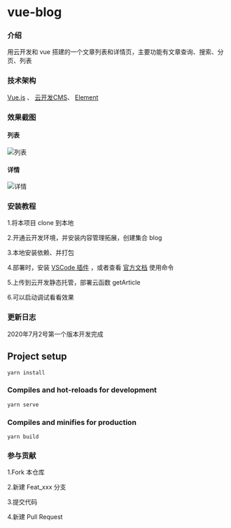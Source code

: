 # vue-blog

### 介绍
用云开发和 vue 搭建的一个文章列表和详情页，主要功能有文章查询、搜索、分页、列表

### 技术架构
 [Vue.js](https://cn.vuejs.org/) 、 [云开发CMS](https://console.cloud.tencent.com/tcb/cms)、 [Element](https://element.eleme.cn/)

### 效果截图
#### 列表
![列表](https://7376-svip9-1258873690.tcb.qcloud.la/uploads/1593699383560.png)

#### 详情
![详情](https://7376-svip9-1258873690.tcb.qcloud.la/uploads/1593699447754.png)

### 安装教程
1.将本项目 clone 到本地

2.开通云开发环境，并安装内容管理拓展，创建集合 blog

3.本地安装依赖、并打包

4.部署时，安装 [VSCode 插件](https://docs.cloudbase.net/vscode/intro.html) ，或者查看 [官方文档](https://docs.cloudbase.net) 使用命令

5.上传到云开发静态托管，部署云函数 getArticle

6.可以启动调试看看效果

### 更新日志

2020年7月2号第一个版本开发完成

## Project setup
```
yarn install
```

### Compiles and hot-reloads for development
```
yarn serve
```

### Compiles and minifies for production
```
yarn build
```

### 参与贡献

1.Fork 本仓库

2.新建 Feat_xxx 分支

3.提交代码

4.新建 Pull Request